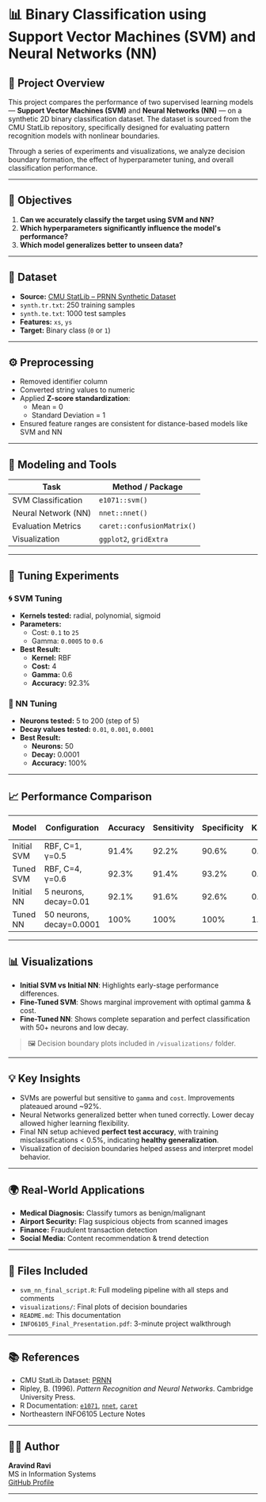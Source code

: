 # 📊 Binary Classification using Support Vector Machines (SVM) and Neural Networks (NN)

## 🧠 Project Overview

This project compares the performance of two supervised learning models — **Support Vector Machines (SVM)** and **Neural Networks (NN)** — on a synthetic 2D binary classification dataset. The dataset is sourced from the CMU StatLib repository, specifically designed for evaluating pattern recognition models with nonlinear boundaries.

Through a series of experiments and visualizations, we analyze decision boundary formation, the effect of hyperparameter tuning, and overall classification performance.

---

## 🎯 Objectives

1. **Can we accurately classify the target using SVM and NN?**
2. **Which hyperparameters significantly influence the model's performance?**
3. **Which model generalizes better to unseen data?**

---

## 📁 Dataset

- **Source:** [CMU StatLib – PRNN Synthetic Dataset](https://lib.stat.cmu.edu/datasets/)
- `synth.tr.txt`: 250 training samples
- `synth.te.txt`: 1000 test samples
- **Features:** `xs`, `ys`
- **Target:** Binary class (`0` or `1`)

---

## ⚙️ Preprocessing

- Removed identifier column
- Converted string values to numeric
- Applied **Z-score standardization**:
  - Mean = 0
  - Standard Deviation = 1
- Ensured feature ranges are consistent for distance-based models like SVM and NN

---

## 🧪 Modeling and Tools

| Task                  | Method / Package            |
|-----------------------|-----------------------------|
| SVM Classification    | `e1071::svm()`              |
| Neural Network (NN)   | `nnet::nnet()`              |
| Evaluation Metrics    | `caret::confusionMatrix()`  |
| Visualization         | `ggplot2`, `gridExtra`      |

---

## 🔧 Tuning Experiments

### 🌀 SVM Tuning
- **Kernels tested:** radial, polynomial, sigmoid
- **Parameters:**
  - Cost: `0.1` to `25`
  - Gamma: `0.0005` to `0.6`
- **Best Result:**
  - **Kernel:** RBF
  - **Cost:** 4
  - **Gamma:** 0.6
  - **Accuracy:** 92.3%

### 🤖 NN Tuning
- **Neurons tested:** 5 to 200 (step of 5)
- **Decay values tested:** `0.01`, `0.001`, `0.0001`
- **Best Result:**
  - **Neurons:** 50
  - **Decay:** 0.0001
  - **Accuracy:** 100%

---

## 📈 Performance Comparison

| Model           | Configuration            | Accuracy | Sensitivity | Specificity | Kappa | Balanced Acc. |
|----------------|---------------------------|----------|-------------|-------------|--------|----------------|
| Initial SVM     | RBF, C=1, γ=0.5          | 91.4%    | 92.2%       | 90.6%       | 0.828 | 91.4%          |
| Tuned SVM       | RBF, C=4, γ=0.6          | 92.3%    | 91.4%       | 93.2%       | 0.846 | 92.3%          |
| Initial NN      | 5 neurons, decay=0.01    | 92.1%    | 91.6%       | 92.6%       | 0.842 | 92.1%          |
| Tuned NN        | 50 neurons, decay=0.0001 | 100%     | 100%        | 100%        | 1.000 | 100%           |

---

## 📊 Visualizations

- **Initial SVM vs Initial NN**: Highlights early-stage performance differences.
- **Fine-Tuned SVM**: Shows marginal improvement with optimal gamma & cost.
- **Fine-Tuned NN**: Shows complete separation and perfect classification with 50+ neurons and low decay.

> 🖼️ Decision boundary plots included in `/visualizations/` folder.

---

## 💡 Key Insights

- SVMs are powerful but sensitive to `gamma` and `cost`. Improvements plateaued around ~92%.
- Neural Networks generalized better when tuned correctly. Lower decay allowed higher learning flexibility.
- Final NN setup achieved **perfect test accuracy**, with training misclassifications < 0.5%, indicating **healthy generalization**.
- Visualization of decision boundaries helped assess and interpret model behavior.

---

## 🌍 Real-World Applications

- **Medical Diagnosis:** Classify tumors as benign/malignant
- **Airport Security:** Flag suspicious objects from scanned images
- **Finance:** Fraudulent transaction detection
- **Social Media:** Content recommendation & trend detection

---

## 📎 Files Included

- `svm_nn_final_script.R`: Full modeling pipeline with all steps and comments
- `visualizations/`: Final plots of decision boundaries
- `README.md`: This documentation
- `INFO6105_Final_Presentation.pdf`: 3-minute project walkthrough

---

## 📚 References

- CMU StatLib Dataset: [PRNN](https://lib.stat.cmu.edu/datasets/)
- Ripley, B. (1996). *Pattern Recognition and Neural Networks*. Cambridge University Press.
- R Documentation: [`e1071`](https://cran.r-project.org/web/packages/e1071/index.html), [`nnet`](https://cran.r-project.org/web/packages/nnet/index.html), [`caret`](https://cran.r-project.org/web/packages/caret/index.html)
- Northeastern INFO6105 Lecture Notes

---

## 👨‍💻 Author

**Aravind Ravi**  
MS in Information Systems  
[GitHub Profile](https://github.com/aravind-ravi)

---
